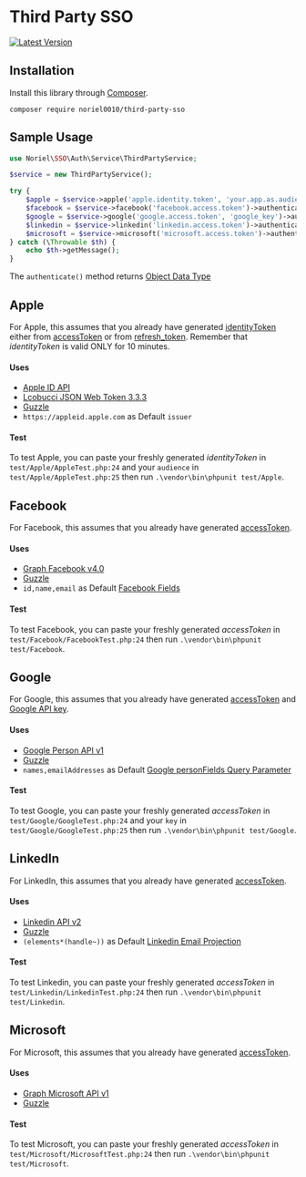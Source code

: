 # Third Party SSO
[![Latest Version](https://img.shields.io/github/v/release/noriel0010/third-party-sso.svg?style=flat-square)](https://github.com/noriel0010/third-party-sso/releases)

## Installation
Install this library through [Composer](https://getcomposer.org/).
 
`composer require noriel0010/third-party-sso`

## Sample Usage

```php
use Noriel\SSO\Auth\Service\ThirdPartyService;

$service = new ThirdPartyService();

try {
    $apple = $service->apple('apple.identity.token', 'your.app.as.audience')->authenticate();
    $facebook = $service->facebook('facebook.access.token')->authenticate();
    $google = $service->google('google.access.token', 'google_key')->authenticate();
    $linkedin = $service->linkedin('linkedin.access.token')->authenticate();
    $microsoft = $service->microsoft('microsoft.access.token')->authenticate();
} catch (\Throwable $th) {
    echo $th->getMessage();
}
```
The `authenticate()` method returns [Object Data Type](https://www.php.net/manual/en/language.types.object.php)

## Apple
For Apple, this assumes that you already have generated [identityToken](https://developer.apple.com/documentation/authenticationservices/asauthorizationsinglesignoncredential/3153080-identitytoken) either from [accessToken](https://developer.apple.com/documentation/authenticationservices/asauthorizationsinglesignoncredential/3153077-accesstoken) or from [refresh_token](https://developer.apple.com/documentation/sign_in_with_apple/generate_and_validate_tokens#3605122).
Remember that _identityToken_ is valid ONLY for 10 minutes.

#### Uses
* [Apple ID API](https://appleid.apple.com/)
* [Lcobucci JSON Web Token 3.3.3](https://github.com/lcobucci/jwt#jwt)
* [Guzzle](https://docs.guzzlephp.org/en/stable/)
* `https://appleid.apple.com` as Default `issuer`

#### Test
To test Apple, you can paste your freshly generated _identityToken_ in
`test/Apple/AppleTest.php:24` and your `audience` in `test/Apple/AppleTest.php:25` then run `.\vendor\bin\phpunit test/Apple`.

## Facebook
For Facebook, this assumes that you already have generated [accessToken](https://developers.facebook.com/docs/graph-api/using-graph-api/#access-tokens).

#### Uses
* [Graph Facebook v4.0](https://developers.facebook.com/docs/graph-api)
* [Guzzle](https://docs.guzzlephp.org/en/stable/)
* `id,name,email` as Default [Facebook Fields](https://developers.facebook.com/docs/graph-api/using-graph-api/#fields)

#### Test
To test Facebook, you can paste your freshly generated _accessToken_ in
`test/Facebook/FacebookTest.php:24` then run `.\vendor\bin\phpunit test/Facebook`.

## Google
For Google, this assumes that you already have generated [accessToken](https://developers.google.com/identity/protocols/oauth2#2.-obtain-an-access-token-from-the-google-authorization-server.) and [Google API key](https://cloud.google.com/docs/authentication/api-keys).

#### Uses
* [Google Person API v1](https://developers.google.com/people)
* [Guzzle](https://docs.guzzlephp.org/en/stable/)
* `names,emailAddresses` as Default [Google personFields Query Parameter](https://developers.google.com/people/api/rest/v1/people/get?hl=en#query-parameters)

#### Test
To test Google, you can paste your freshly generated _accessToken_ in
`test/Google/GoogleTest.php:24` and your `key` in `test/Google/GoogleTest.php:25` then run `.\vendor\bin\phpunit test/Google`.

## LinkedIn
For LinkedIn, this assumes that you already have generated [accessToken](https://docs.microsoft.com/en-us/linkedin/shared/authentication/client-credentials-flow?context=linkedin/consumer/context#step-2-generate-an-access-token).

#### Uses
* [Linkedin API v2](https://docs.microsoft.com/en-us/linkedin/shared/integrations/people/profile-api?context=linkedin/consumer/context#request)
* [Guzzle](https://docs.guzzlephp.org/en/stable/)
* `(elements*(handle~))` as Default [Linkedin Email Projection](https://docs.microsoft.com/en-us/linkedin/shared/api-guide/concepts/projections?context=linkedin/context)

#### Test
To test Linkedin, you can paste your freshly generated _accessToken_ in
`test/Linkedin/LinkedinTest.php:24` then run `.\vendor\bin\phpunit test/Linkedin`.

## Microsoft
For Microsoft, this assumes that you already have generated [accessToken](https://docs.microsoft.com/en-us/graph/auth/auth-concepts?context=graph%2Fapi%2F1.0&view=graph-rest-1.0#access-tokens).

#### Uses
* [Graph Microsoft API v1](https://docs.microsoft.com/en-us/graph/api/overview?view=graph-rest-1.0&preserve-view=true)
* [Guzzle](https://docs.guzzlephp.org/en/stable/)

#### Test
To test Microsoft, you can paste your freshly generated _accessToken_ in
`test/Microsoft/MicrosoftTest.php:24` then run `.\vendor\bin\phpunit test/Microsoft`.
